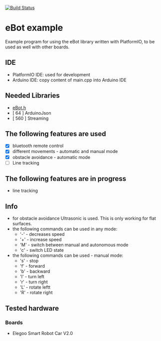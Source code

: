 [![Build Status](https://travis-ci.org/jipp/eBot-example.svg?branch=master)](https://travis-ci.org/jipp/eBot-example)

# eBot example
Example program for using the eBot library written with PlatformIO, to be used as well with other boards.

## IDE
* PlatformIO IDE: used for development
* Arduino IDE: copy content of main.cpp into Arduino IDE

## Needed Libraries
* [eBot.h](https://github.com/jipp/eBot)
* [ 64  ] ArduinoJson
* [ 560 ] Streaming

## The following features are used
- [x] bluetooth remote control
- [x] different movements - automatic and manual mode
- [x] obstacle avoidance - automatic mode
- [ ] Line tracking

## The following features are in progress
* line tracking

## Info
* for obstacle avoidance Ultrasonic is used. This is only working for flat surfaces.
* the following commands can be used in any mode:
  * '-' - decreases speed
  * '+' - increase speed
  * 'M' - switch between manual and autonomous mode
  * 'c' - switch LED state
* the following commands can be used - manual mode:
  * 's' - stop
  * 'f' - forward
  * 'b' - backward
  * 'l' - turn left
  * 'r' - turn right
  * 'L' - rotate leftt
  * 'R' - rotate right

## Tested hardware
### Boards
* Elegoo Smart Robot Car V2.0
